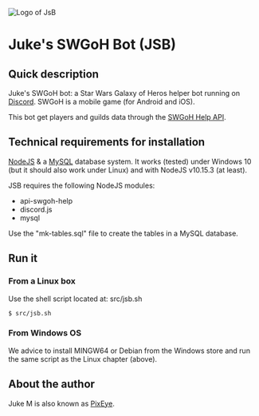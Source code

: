 ![Logo of JsB](Assets/Maul-s-eye_128x128.jpg)

# Juke's SWGoH Bot (JSB)

## Quick description

Juke's SWGoH bot: a Star Wars Galaxy of Heros helper bot running on [Discord](https://discordapp.com/). SWGoH is a mobile game (for Android and iOS).

This bot get players and guilds data through the [SWGoH Help API](https://api.swgoh.help/).

## Technical requirements for installation

[NodeJS](https://nodejs.org/en/) & a [MySQL](https://dev.mysql.com/) database system.
It works (tested) under Windows 10 (but it should also work under Linux) and with NodeJS v10.15.3 (at least).

JSB requires the following NodeJS modules:

* api-swgoh-help
* discord.js
* mysql

Use the "mk-tables.sql" file to create the tables in a MySQL database.

## Run it

### From a Linux box

Use the shell script located at: src/jsb.sh

    $ src/jsb.sh

### From Windows OS

We advice to install MINGW64 or Debian from the Windows store and run the same script as the Linux chapter (above).

## About the author

Juke M is also known as [PixEye](http://pixeye.net).
